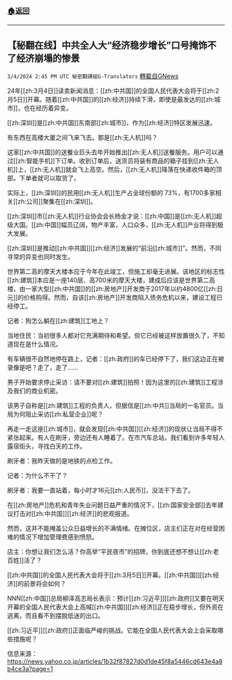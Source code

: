 ###  [:house:返回](README.md)
---


## 【秘翻在线】中共全人大“经济稳步增长”口号掩饰不了经济崩塌的惨景
`3/4/2024 2:45 PM UTC 秘密翻譯組G-Translators` [轉載自GNews](https://gnews.org/articles/2364005)

24年[[zh:3月4日]]读卖新闻消息：[[zh:中共国]]的全国人民代表大会将于[[zh:2月5日]]开幕。随着[[zh:中共国]]的[[zh:经济]]持续下滑，即使是最发达的[[zh:城市]]，也在经历着异变。

[[zh:深圳]]是[[zh:中共国]]东南部[[zh:城市]]，作为[[zh:经济]]特区发展迅速。

有东西在高楼大厦之间飞来飞去。那是[[zh:无人机]]吗？

这家[[zh:中共国]]的送餐业巨头去年开始推出[[zh:无人机]]送餐服务。用户可以通过[[zh:智能手机]]下订单。收到订单后，送货员将装有商品的箱子挂到[[zh:无人机]]上，[[zh:无人机]]就会飞上高空。然后，[[zh:无人机]]降落在快递收件箱的顶部。下单者就可以取货了。

实际上，[[zh:深圳]]的民用[[zh:无人机]]生产占全球份额的 73%，有1700多家相关[[zh:公司]]聚集在[[zh:深圳]]。

[[zh:深圳]]市[[zh:无人机]]行业协会会长杨金才说：[[zh:中国]]是[[zh:无人机]]超级大国。[[zh:中国]]幅员辽阔，物产丰富，人口众多，[[zh:无人机]]产业将得到极大发展。

[[zh:深圳]]是推动[[zh:中共国]][[zh:经济]]发展的“前沿[[zh:城市]]”。然而，不同寻常的异变也同时发生。

世界第二高的摩天大楼本应于今年在此竣工，但施工却毫无进展。该地区的标志性[[zh:建筑]]本应是一座140层、高700米的摩天大楼，建成后应该是世界第二高楼，由一家大型[[zh:中共国]]的[[zh:房地产]]开发商于2017年以约4800亿[[zh:日元]]的价格购得。然而，自该[[zh:房地产]]开发商陷入债务危机以来，建设工程已经停工。

记者：狗怎么躺在[[zh:建筑]]工地上？

当地住民：当初很多人都对它充满期待和希望。但它已经被这样放置很久了，不知道现在是什么情况。

有车辆很不自然地停在路上，记者：[[zh:政府]]的车已经停下了，我们这边正在被录像是吧？走了，走了……

男子开始要求停止采访：请不要对[[zh:建筑]]拍照！因为这里的[[zh:建筑]]工程涉及我们的商业机密。

该男子自称是[[zh:建筑]]工程的负责人，但据信是[[zh:中共]]当局的一名官员。当局为何阻止采访[[zh:私营企业]]呢？

再走一走这座[[zh:城市]]，就会发现[[zh:中共国]][[zh:经济]]的现状让当局不得不紧张起来。有人在刷牙，旁边还有人睡着了。在市汽车总站，我们看到许多年轻人露宿街头，寻找白天的工作。

刷牙者：我昨天做的是地铁的点检工作。

记者：为什么不干了？

刷牙者：我要一直站着，每小时才16元[[zh:人民币]]，没法干下去了。

在[[zh:房地产]]危机和青年失业问题日益严重的情况下，[[zh:国家安全部]]去年建议打击对[[zh:中共国]][[zh:经济]]的悲观报道。

然而，这并不能掩盖公众日益增长的不满情绪。在摊位区，店主们正在对在经营困难的情况下增加管理费感到愤怒。

店主：你想让我们怎么活？你高举“平民夜市”的招牌，你到底还想不想让[[zh:老百姓]]活了？

[[zh:中共国]]的全国人民代表大会将于[[zh:3月5日]]开幕。[[zh:中共国]][[zh:经济]]的前景将会如何？

NNN[[zh:中国]]总局柳泽高志局长表示：预计[[zh:习近平]][[zh:政府]]又要在明天开幕的全国人民代表大会上高喊[[zh:中共国]][[zh:经济]]正在稳步增长，但外资在逃离，而且看不到摆脱低迷的出口。

[[zh:习近平]][[zh:政府]]正面临严峻的挑战。它能在全国人民代表大会上会采取哪些措施呢？

信息来源：https://news.yahoo.co.jp/articles/1b32f87827d0d1de45f8a5446cd643e4a8b4ce3a?page=1
